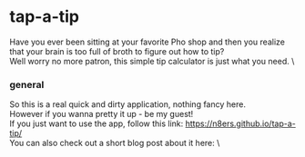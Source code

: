 # tap-a-tip

Have you ever been sitting at your favorite Pho shop and then you realize that your brain is too full of broth to figure out how to tip? \
Well worry no more patron, this simple tip calculator is just what you need. \

### general

So this is a real quick and dirty application, nothing fancy here. \
However if you wanna pretty it up - be my guest! \
If you just want to use the app, follow this link: https://n8ers.github.io/tap-a-tip/ \
You can also check out a short blog post about it here: <insert me later nathan> \
